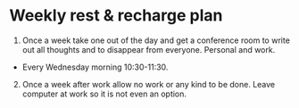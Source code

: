Weekly rest &amp; recharge plan
=========

1. Once a week take one out of the day and get a conference room to write out all thoughts and to disappear from everyone. Personal and work.
- Every Wednesday morning 10:30-11:30.
2. Once a week after work allow no work or any kind to be done. Leave computer at work so it is not even an option.
